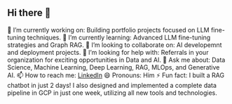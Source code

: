 ## Hi there 👋
🔭 I’m currently working on: Building portfolio projects focused on LLM fine-tuning techniques.
🌱 I’m currently learning: Advanced LLM fine-tuning strategies and Graph RAG.
👯 I’m looking to collaborate on: AI developemnt and deployment projects.
🤔 I’m looking for help with: Referrals in your organization for exciting opportunities in Data and AI.
💬 Ask me about: Data Science, Machine Learning, Deep Learning, RAG, MLOps, and Generative AI.
📫 How to reach me: [LinkedIn](www.linkedin.com/in/khushal-kharade-72a70739)
😄 Pronouns: Him
⚡ Fun fact: I built a RAG chatbot in just 2 days! I also designed and implemented a complete data pipeline in GCP in just one week, utilizing all new tools and technologies.
